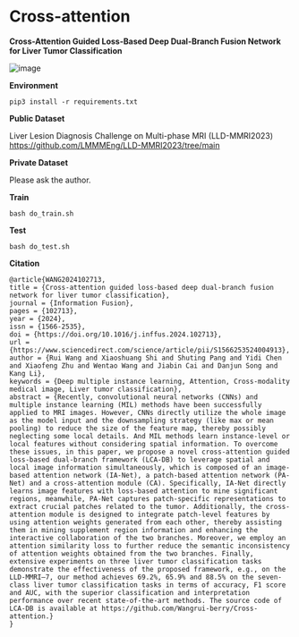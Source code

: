 # Cross-attention
**Cross-Attention Guided Loss-Based Deep Dual-Branch Fusion Network for Liver Tumor Classification**

![image](https://github.com/user-attachments/assets/011d7e53-5b62-454e-ac43-4a4a0f0c83c9)

**Environment**

    pip3 install -r requirements.txt 

**Public Dataset**

Liver Lesion Diagnosis Challenge on Multi-phase MRI (LLD-MMRI2023)
    https://github.com/LMMMEng/LLD-MMRI2023/tree/main

**Private  Dataset**

Please ask the author.

**Train**

    bash do_train.sh

**Test**

    bash do_test.sh


**Citation**

    @article{WANG2024102713,
    title = {Cross-attention guided loss-based deep dual-branch fusion network for liver tumor classification},
    journal = {Information Fusion},
    pages = {102713},
    year = {2024},
    issn = {1566-2535},
    doi = {https://doi.org/10.1016/j.inffus.2024.102713},
    url = {https://www.sciencedirect.com/science/article/pii/S1566253524004913},
    author = {Rui Wang and Xiaoshuang Shi and Shuting Pang and Yidi Chen and Xiaofeng Zhu and Wentao Wang and Jiabin Cai and Danjun Song and Kang Li},
    keywords = {Deep multiple instance learning, Attention, Cross-modality medical image, Liver tumor classification},
    abstract = {Recently, convolutional neural networks (CNNs) and multiple instance learning (MIL) methods have been successfully applied to MRI images. However, CNNs directly utilize the whole image as the model input and the downsampling strategy (like max or mean pooling) to reduce the size of the feature map, thereby possibly neglecting some local details. And MIL methods learn instance-level or local features without considering spatial information. To overcome these issues, in this paper, we propose a novel cross-attention guided loss-based dual-branch framework (LCA-DB) to leverage spatial and local image information simultaneously, which is composed of an image-based attention network (IA-Net), a patch-based attention network (PA-Net) and a cross-attention module (CA). Specifically, IA-Net directly learns image features with loss-based attention to mine significant regions, meanwhile, PA-Net captures patch-specific representations to extract crucial patches related to the tumor. Additionally, the cross-attention module is designed to integrate patch-level features by using attention weights generated from each other, thereby assisting them in mining supplement region information and enhancing the interactive collaboration of the two branches. Moreover, we employ an attention similarity loss to further reduce the semantic inconsistency of attention weights obtained from the two branches. Finally, extensive experiments on three liver tumor classification tasks demonstrate the effectiveness of the proposed framework, e.g., on the LLD-MMRI–7, our method achieves 69.2%, 65.9% and 88.5% on the seven-class liver tumor classification tasks in terms of accuracy, F1 score and AUC, with the superior classification and interpretation performance over recent state-of-the-art methods. The source code of LCA-DB is available at https://github.com/Wangrui-berry/Cross-attention.}
    }

